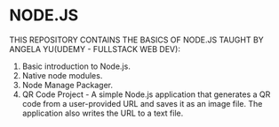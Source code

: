 # NODE.JS

THIS REPOSITORY CONTAINS THE BASICS OF NODE.JS TAUGHT BY ANGELA YU(UDEMY - FULLSTACK WEB DEV):
1. Basic introduction to Node.js.
2. Native node modules.
3. Node Manage Packager.
4. QR Code Project - A simple Node.js application that generates a QR code from a user-provided URL and saves it as an image file. The application also writes the URL to a text file.
